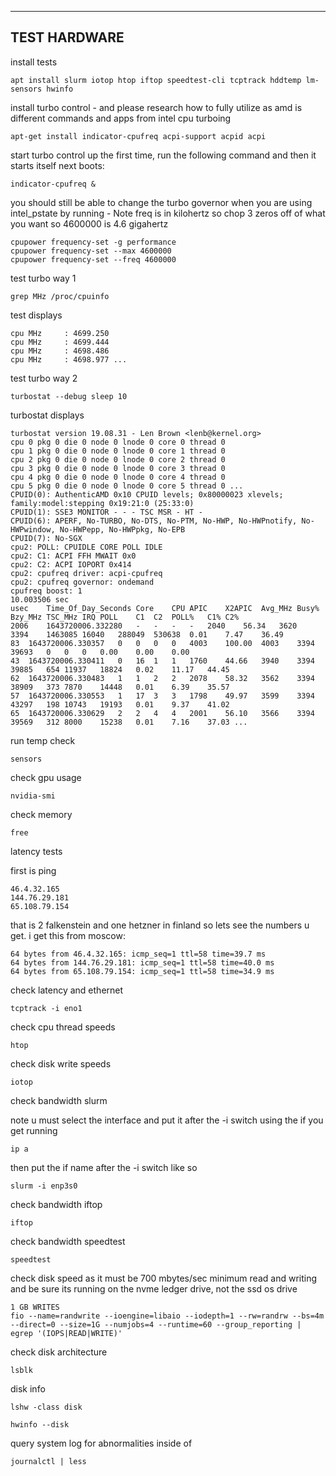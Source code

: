 -------------
TEST HARDWARE
-------------

install tests

    apt install slurm iotop htop iftop speedtest-cli tcptrack hddtemp lm-sensors hwinfo

install turbo control - and please research how to fully utilize as amd is different commands and apps from intel cpu turboing

    apt-get install indicator-cpufreq acpi-support acpid acpi

start turbo control up the first time, run the following command and then it starts itself next boots:

    indicator-cpufreq &

you should still be able to change the turbo governor when you are using intel_pstate by running - Note freq is in kilohertz so chop 3 zeros off of what you want so 4600000 is 4.6 gigahertz

    cpupower frequency-set -g performance
    cpupower frequency-set --max 4600000
    cpupower frequency-set --freq 4600000

test turbo way 1

    grep MHz /proc/cpuinfo
    
test displays
    
    cpu MHz		: 4699.250
    cpu MHz		: 4699.444
    cpu MHz		: 4698.486
    cpu MHz		: 4698.977 ...

test turbo way 2

    turbostat --debug sleep 10

turbostat displays

    turbostat version 19.08.31 - Len Brown <lenb@kernel.org>
    cpu 0 pkg 0 die 0 node 0 lnode 0 core 0 thread 0
    cpu 1 pkg 0 die 0 node 0 lnode 0 core 1 thread 0
    cpu 2 pkg 0 die 0 node 0 lnode 0 core 2 thread 0
    cpu 3 pkg 0 die 0 node 0 lnode 0 core 3 thread 0
    cpu 4 pkg 0 die 0 node 0 lnode 0 core 4 thread 0
    cpu 5 pkg 0 die 0 node 0 lnode 0 core 5 thread 0 ...
    CPUID(0): AuthenticAMD 0x10 CPUID levels; 0x80000023 xlevels; family:model:stepping 0x19:21:0 (25:33:0)
    CPUID(1): SSE3 MONITOR - - - TSC MSR - HT -
    CPUID(6): APERF, No-TURBO, No-DTS, No-PTM, No-HWP, No-HWPnotify, No-HWPwindow, No-HWPepp, No-HWPpkg, No-EPB
    CPUID(7): No-SGX
    cpu2: POLL: CPUIDLE CORE POLL IDLE
    cpu2: C1: ACPI FFH MWAIT 0x0
    cpu2: C2: ACPI IOPORT 0x414
    cpu2: cpufreq driver: acpi-cpufreq
    cpu2: cpufreq governor: ondemand
    cpufreq boost: 1
    10.003506 sec
    usec	Time_Of_Day_Seconds	Core	CPU	APIC	X2APIC	Avg_MHz	Busy%	Bzy_MHz	TSC_MHz	IRQ	POLL	C1	C2	POLL%	C1%	C2%
    2006	1643720006.332280	-	-	-	-	2040	56.34	3620	3394	1463085	16040	288049	530638	0.01	7.47	36.49
    83	1643720006.330357	0	0	0	0	4003	100.00	4003	3394	39693	0	0	0	0.00	0.00	0.00
    43	1643720006.330411	0	16	1	1	1760	44.66	3940	3394	39885	654	11937	18824	0.02	11.17	44.45
    62	1643720006.330483	1	1	2	2	2078	58.32	3562	3394	38909	373	7870	14448	0.01	6.39	35.57
    57	1643720006.330553	1	17	3	3	1798	49.97	3599	3394	43297	198	10743	19193	0.01	9.37	41.02
    65	1643720006.330629	2	2	4	4	2001	56.10	3566	3394	39569	312	8000	15238	0.01	7.16	37.03 ...   
    
run temp check 

    sensors
        
check gpu usage

    nvidia-smi

check memory
    
    free    
    
latency tests
        
first is ping
    
    46.4.32.165
    144.76.29.181
    65.108.79.154
    
that is 2 falkenstein and one hetzner in finland so lets see the numbers u get. i get this from moscow:
    
    64 bytes from 46.4.32.165: icmp_seq=1 ttl=58 time=39.7 ms
    64 bytes from 144.76.29.181: icmp_seq=1 ttl=58 time=40.0 ms
    64 bytes from 65.108.79.154: icmp_seq=1 ttl=58 time=34.9 ms    
    
check latency and ethernet

    tcptrack -i eno1

check cpu thread speeds

    htop
    
check disk write speeds
    
    iotop

check bandwidth slurm 

note u must select the interface and put it after the -i switch using the if you get running 

    ip a
    
then put the if name after the -i switch like so    

    slurm -i enp3s0

check bandwidth iftop

    iftop
    
check bandwidth speedtest

    speedtest
            
check disk speed as it must be 700 mbytes/sec minimum read and writing and be sure its running on the nvme ledger drive, not the ssd os drive

    1 GB WRITES    
    fio --name=randwrite --ioengine=libaio --iodepth=1 --rw=randrw --bs=4m --direct=0 --size=1G --numjobs=4 --runtime=60 --group_reporting | egrep '(IOPS|READ|WRITE)'
    
check disk architecture

    lsblk
    
disk info

    lshw -class disk  

    hwinfo --disk
    
query system log for abnormalities inside of

    journalctl | less
